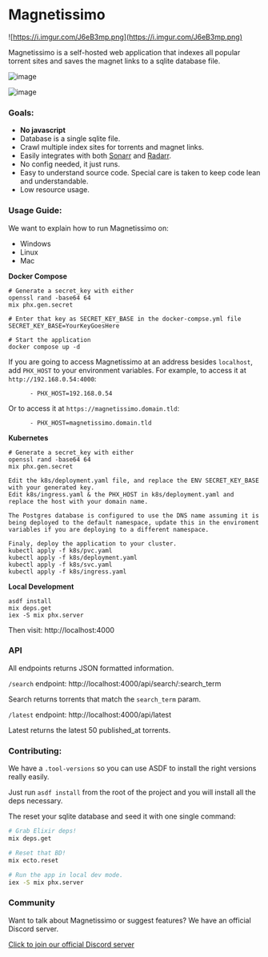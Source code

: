 # Magnetissimo

![https://i.imgur.com/J6eB3mp.png](https://i.imgur.com/J6eB3mp.png)

Magnetissimo is a self-hosted web application that indexes all
popular torrent sites and saves the magnet links to a sqlite database
file.

![image](https://user-images.githubusercontent.com/686715/231510383-cc0e8f00-0cf7-4990-8933-4185a69e4f0e.png)

![image](https://user-images.githubusercontent.com/686715/231512138-879737fc-02a9-43d0-a609-292a4fae6b2b.png)

### Goals:

- **No javascript**
- Database is a single sqlite file.
- Crawl multiple index sites for torrents and magnet links.
- Easily integrates with both [Sonarr](https://github.com/Sonarr/Sonarr) and [Radarr](https://github.com/Radarr/Radarr).
- No config needed, it just runs.
- Easy to understand source code. Special care is taken to keep code lean and understandable.
- Low resource usage.

### Usage Guide:

We want to explain how to run Magnetissimo on:

- Windows
- Linux
- Mac

**Docker Compose**

```
# Generate a secret_key with either
openssl rand -base64 64
mix phx.gen.secret

# Enter that key as SECRET_KEY_BASE in the docker-compse.yml file
SECRET_KEY_BASE=YourKeyGoesHere

# Start the application
docker compose up -d
```

If you are going to access Magnetissimo at an address besides `localhost`, add `PHX_HOST` to your environment variables. For example, to access it at `http://192.168.0.54:4000`:

```
      - PHX_HOST=192.168.0.54
```

Or to access it at `https://magnetissimo.domain.tld`:

```
      - PHX_HOST=magnetissimo.domain.tld
```

**Kubernetes**

```
# Generate a secret_key with either
openssl rand -base64 64
mix phx.gen.secret

Edit the k8s/deployment.yaml file, and replace the ENV SECRET_KEY_BASE with your generated key.
Edit k8s/ingress.yaml & the PHX_HOST in k8s/deployment.yaml and replace the host with your domain name.

The Postgres database is configured to use the DNS name assuming it is being deployed to the default namespace, update this in the enviroment variables if you are deploying to a different namespace.

Finaly, deploy the application to your cluster.
kubectl apply -f k8s/pvc.yaml
kubectl apply -f k8s/deployment.yaml
kubectl apply -f k8s/svc.yaml
kubectl apply -f k8s/ingress.yaml
```

**Local Development**

```
asdf install
mix deps.get
iex -S mix phx.server
```

Then visit: http://localhost:4000

### API

All endpoints returns JSON formatted information.

`/search` endpoint: http://localhost:4000/api/search/:search_term

Search returns torrents that match the `search_term` param.

`/latest` endpoint: http://localhost:4000/api/latest

Latest returns the latest 50 published_at torrents.

### Contributing:

We have a `.tool-versions` so you can use ASDF to install the right versions
really easily.

Just run `asdf install` from the root of the project and you will install all
the deps necessary.

The reset your sqlite database and seed it with one single command:

```bash
# Grab Elixir deps!
mix deps.get

# Reset that BD!
mix ecto.reset

# Run the app in local dev mode.
iex -S mix phx.server
```

### Community

Want to talk about Magnetissimo or suggest features? We have an official Discord server.

[Click to join our official Discord server](https://discord.gg/CFtGUaW)
